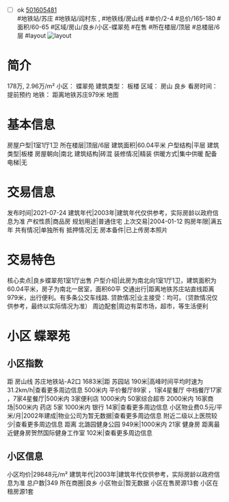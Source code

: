 - [ ] ok [501605481](https://bj.5i5j.com/ershoufang/501605481.html)  
 #地铁站/苏庄 #地铁站/阎村东 ,  #地铁线/房山线
#单价/2-4 #总价/165-180 #面积/60-65   #区域/房山/良乡/小区-蝶翠苑 #在售 #所在楼层/顶层 #总楼层/6层 #layout 
![layout](http://image2a.5i5j.com/scm/HOUSE_CUSTOMER/40f6f017c1274ca28753feb9a3d04d02.jpg_P5.jpg) 
# 简介 
 178万,  2.96万/m² 
小区： 蝶翠苑
建筑类型： 板楼
区域： 房山 良乡
看房时间： 提前预约
地铁： 距离地铁苏庄979米 地图
# 基本信息 
 房屋户型|1室1厅1卫
所在楼层|顶层/6层
建筑面积|60.04平米
户型结构|平层
建筑类型|板楼
房屋朝向|南北
建筑结构|砖混
装修情况|精装
供暖方式|集中供暖
配备电梯|无
# 交易信息 
 发布时间|2021-07-24
建筑年代|2003年|建筑年代仅供参考，实际房龄以政府信息为准
产权性质|商品房
规划用途|普通住宅
上次交易|2004-01-12
购房年限|满五年
共有情况|单独所有
抵押情况|无
房本备件|已上传房本照片
# 交易特色 
 核心卖点|良乡蝶翠苑1室1厅出售
户型介绍|此房为南北向1室1厅1卫，建筑面积为60.04平米，房子为南北一居室，面积60平
交通出行|距离地铁苏庄站直线距离979米，出行便利。有多条公交车线路.
贷款情况|业主接受：均可。（贷款情况仅供参考，最终以实际情况为准）
周边配套|周边有菜市场，超市，等生活便利
# 小区 蝶翠苑
## 小区指数 
 距 房山线 苏庄地铁站-A2口 1683米|距 苏园站 190米|高峰时间平均时速为31.2km/h|查看更多周边信息
500米内 平价餐厅89家 ，1家4星餐厅
中档餐厅17家 ，7家4星餐厅|500米内 3家便利店
1000米内 50家综合超市
2000米内 16家商场|500米内 药店 5家
1000米内 银行 14家|查看更多周边信息
小区物业费0.5元/平米/月|2002年建成|物业公司为暂无数据|查看更多周边信息
附近二级以上医院较少|查看更多周边信息
距离 北潞园健身公园 949米|1000米内 21家 健身房
距离最近健身房贺然国际健身工作室 102米|查看更多周边信息
## 小区信息 
 小区均价|29848元/m²
建筑年代|2003年|建筑年代仅供参考，实际房龄以政府信息为准
总户数|349
所在商圈|良乡
小区物业|暂无数据
小区在售房源13套
小区在租房源1套
